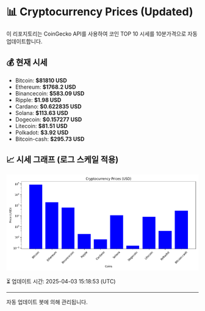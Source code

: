 
# 📊 Cryptocurrency Prices (Updated)

이 리포지토리는 CoinGecko API를 사용하여 코인 TOP 10 시세를 10분가격으로 자동 업데이트합니다.

## 💰 현재 시세
- Bitcoin: **$81810 USD**
- Ethereum: **$1768.2 USD**
- Binancecoin: **$583.09 USD**
- Ripple: **$1.98 USD**
- Cardano: **$0.622835 USD**
- Solana: **$113.63 USD**
- Dogecoin: **$0.157277 USD**
- Litecoin: **$81.51 USD**
- Polkadot: **$3.92 USD**
- Bitcoin-cash: **$295.73 USD**

## 📈 시세 그래프 (로그 스케일 적용)
![Crypto Prices](crypto_prices.png)

⏳ 업데이트 시간: 2025-04-03 15:18:53 (UTC)

---
자동 업데이트 봇에 의해 관리됩니다.
